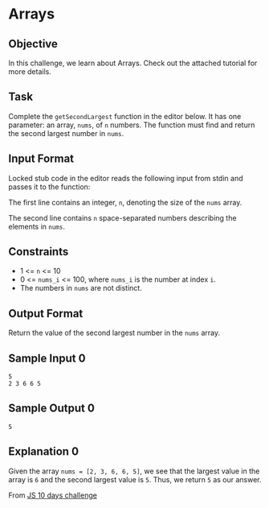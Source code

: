 # Arrays

## Objective

In this challenge, we learn about Arrays. Check out the attached tutorial for more details.

## Task

Complete the `getSecondLargest` function in the editor below. It has one parameter: an array, `nums`, of `n` numbers. The function must find and return the second largest number in `nums`.

## Input Format

Locked stub code in the editor reads the following input from stdin and passes it to the function:

The first line contains an integer, `n`, denoting the size of the `nums` array.

The second line contains `n` space-separated numbers describing the elements in `nums`.

## Constraints

- 1 <= `n` <= 10
- 0 <= `nums_i` <= 100, where `nums_i` is the number at index `i`.
- The numbers in `nums` are not distinct.

## Output Format

Return the value of the second largest number in the `nums` array.

## Sample Input 0

```
5
2 3 6 6 5
```

## Sample Output 0

```
5
```

## Explanation 0

Given the array `nums = [2, 3, 6, 6, 5]`, we see that the largest value in the array is `6` and the second largest value is `5`. Thus, we return `5` as our answer.

From [JS 10 days challenge](https://www.hackerrank.com/challenges/js10-arrays/problem)
